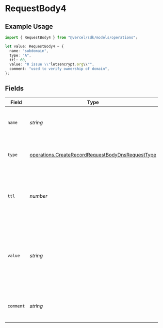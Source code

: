 # RequestBody4

## Example Usage

```typescript
import { RequestBody4 } from "@vercel/sdk/models/operations";

let value: RequestBody4 = {
  name: "subdomain",
  type: "A",
  ttl: 60,
  value: "0 issue \\"letsencrypt.org\\"",
  comment: "used to verify ownership of domain",
};
```

## Fields

| Field                                                                                                                | Type                                                                                                                 | Required                                                                                                             | Description                                                                                                          | Example                                                                                                              |
| -------------------------------------------------------------------------------------------------------------------- | -------------------------------------------------------------------------------------------------------------------- | -------------------------------------------------------------------------------------------------------------------- | -------------------------------------------------------------------------------------------------------------------- | -------------------------------------------------------------------------------------------------------------------- |
| `name`                                                                                                               | *string*                                                                                                             | :heavy_check_mark:                                                                                                   | A subdomain name or an empty string for the root domain.                                                             | subdomain                                                                                                            |
| `type`                                                                                                               | [operations.CreateRecordRequestBodyDnsRequestType](../../models/operations/createrecordrequestbodydnsrequesttype.md) | :heavy_check_mark:                                                                                                   | The type of record, it could be one of the valid DNS records.                                                        |                                                                                                                      |
| `ttl`                                                                                                                | *number*                                                                                                             | :heavy_minus_sign:                                                                                                   | The TTL value. Must be a number between 60 and 2147483647. Default value is 60.                                      | 60                                                                                                                   |
| `value`                                                                                                              | *string*                                                                                                             | :heavy_check_mark:                                                                                                   | A CAA record to specify which Certificate Authorities (CAs) are allowed to issue certificates for the domain.        | 0 issue \"letsencrypt.org\"                                                                                          |
| `comment`                                                                                                            | *string*                                                                                                             | :heavy_minus_sign:                                                                                                   | A comment to add context on what this DNS record is for                                                              | used to verify ownership of domain                                                                                   |
